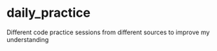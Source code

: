 # daily_practice
Different code practice sessions from different sources to improve my understanding 
